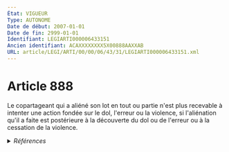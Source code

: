 ```yaml
---
État: VIGUEUR
Type: AUTONOME
Date de début: 2007-01-01
Date de fin: 2999-01-01
Identifiant: LEGIARTI000006433151
Ancien identifiant: ACAXXXXXXXX5X00888AAXXAB
URL: article/LEGI/ARTI/00/00/06/43/31/LEGIARTI000006433151.xml
---
```


<h1>Article 888</h1>

Le copartageant qui a aliéné son lot en tout ou partie n'est plus recevable à
intenter une action fondée sur le dol, l'erreur ou la violence, si l'aliénation
qu'il a faite est postérieure à la découverte du dol ou de l'erreur ou à la
cessation de la violence.


<details>
  <summary><em>Références</em></summary>

  <h2>Articles faisant référence à l'article</h2>
  
  <ul>
    <li>
      <a href="https://legal.tricoteuses.fr//redirection/LEGIARTI000006284837?vers=git&vers=legifrance">LOI n° 2006-728 du 23 juin 2006 portant réforme des successions et des libéralités - article 3 ENTIEREMENT_MODIF</a> MODIFICATION cible
    </li>
    <li>
      <a href="https://legal.tricoteuses.fr//redirection/LEGIARTI000006284842?vers=git&vers=legifrance">LOI n° 2006-728 du 23 juin 2006 portant réforme des successions et des libéralités - article 8 ENTIEREMENT_MODIF</a> MODIFICATION cible
    </li>
  </ul>
  
  <h2>Références faites par l'article</h2>
  
  <ul>
    <li>
      CODIFICATION source Loi 1803-04-19
    </li>
    <li>
      2006-06-23 MODIFICATION source <a href="https://legal.tricoteuses.fr//redirection/LEGIARTI000006284837?vers=git&vers=legifrance">LOI n° 2006-728 du 23 juin 2006 portant réforme des successions et des libéralités - article 3 ENTIEREMENT_MODIF</a>
    </li>
    <li>
      2006-06-23 MODIFICATION source <a href="https://legal.tricoteuses.fr//redirection/LEGIARTI000006284842?vers=git&vers=legifrance">LOI n° 2006-728 du 23 juin 2006 portant réforme des successions et des libéralités - article 8 ENTIEREMENT_MODIF</a>
    </li>
  </ul>
</details>
